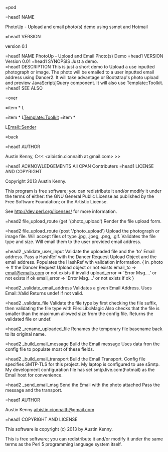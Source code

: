 =pod

=head1 NAME

PhotoUp - Upload and email photo(s) demo using ssmpt and Hotmail

=head1 VERSION

version 0.1

=head1 NAME
 PhotoUp - Upload and Email Photo(s) Demo
=head1 VERSION
Version 0.01
=head1 SYNOPSIS
  Just a demo.                                         
=head1 DESCRIPTION
  This is just a short demo to Upload a use inputted photograph or image. The
  photo will be emailed to a user inputted email address using Dancer2. It will take
  advantage or Bootstrap's photo upload and preview JavaScript/jQuery
  component. It will also use Template::Toolkit.
=head1 SEE ALSO

=over

=item *
 L<Dancer>

=item *
 L<Template::Toolkit>
=item *

 L<Email::Sender>

=back

=head1 AUTHOR

Austin Kenny, C<< <aibistin.cionnaith at gmail.com> >>

=head1 ACKNOWLEDGEMENTS
       All CPAN Contributers
=head1 LICENSE AND COPYRIGHT

Copyright 2013 Austin Kenny.

This program is free software; you can redistribute it and/or modify it
under the terms of either: the GNU General Public License as published
by the Free Software Foundation; or the Artistic License.

See http://dev.perl.org/licenses/ for more information.

=head2 file_upload_route (get '/photo_upload')
  Render the file upload form.

=head2 file_upload_route (post '/photo_upload')
  Upload the photograph or image file. Will accept files of type .jpg, .jpeg, 
  .png, .gif.
  Validates the file type and size.
  Will email them to the user provided email address.

=head2 _validate_user_input
 Validate the uploaded file and the 'to' Email address.
 Pass a HashRef with the Dancer Request Upload Object and
 the email address.
 Populates the HashRef with validation information.
 {
    in_photo  =>  # the Dancer Request Upload object or not exists
    email_to => email@emails.com or not exists if invalid
    upload_error =>  'Error Msg....'  or not exists if ok
    email_error =>  'Error Msg....'  or not exists if ok
 }

=head2 _validate_email_address
  Validates a given Email Address.
  Uses Email::Valid
  Returns undef if not valid.

=head2 _validate_file 
  Validate the file type by first checking the file suffix,
  then validating the file type with File::Lib::Magic
  Also checks that the file is smaller than the maximum allowed 
  size from the config file.
  Returns the validated file or undef.

=head2 _rename_uploaded_file
 Renames the temporary file basename back to its original name.

=head2 _build_email_message
 Build the Email message
 Uses data fron the config file to populate most of these fields.

=head2 _build_email_transport
  Build the Email Transport. Config file specifies SMTP-TLS for this project.
  My laptop is configured to use sSmtp.
  My development configuration file has set smtp.live.com(hotmail) as the
  Email host for convenience.

=head2 _send_email_msg
  Send the Email with the photo attached
  Pass the message and the transport.

=head1 AUTHOR

Austin Kenny <aibistin.cionnaith@gmail.com>

=head1 COPYRIGHT AND LICENSE

This software is copyright (c) 2013 by Austin Kenny.

This is free software; you can redistribute it and/or modify it under
the same terms as the Perl 5 programming language system itself.

